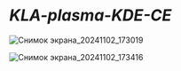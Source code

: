 # *KLA-plasma-KDE-CE*

![Снимок экрана_20241102_173019](https://github.com/user-attachments/assets/6be91245-ee57-4aa2-a827-62bf3e5be7c3)


![Снимок экрана_20241102_173416](https://github.com/user-attachments/assets/fa9b2c3f-7af8-4da0-9f67-4b533898cac4)
